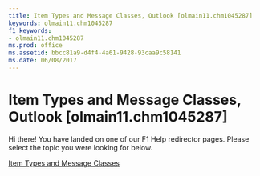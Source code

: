 ```yaml
---
title: Item Types and Message Classes, Outlook [olmain11.chm1045287]
keywords: olmain11.chm1045287
f1_keywords:
- olmain11.chm1045287
ms.prod: office
ms.assetid: bbcc81a9-d4f4-4a61-9428-93caa9c58141
ms.date: 06/08/2017
---
```



# Item Types and Message Classes, Outlook [olmain11.chm1045287]

Hi there! You have landed on one of our F1 Help redirector pages. Please select the topic you were looking for below.

[Item Types and Message Classes](http://msdn.microsoft.com/library/15b709cc-7486-b6c7-88a3-4a4d8e0ab292%28Office.15%29.aspx)

